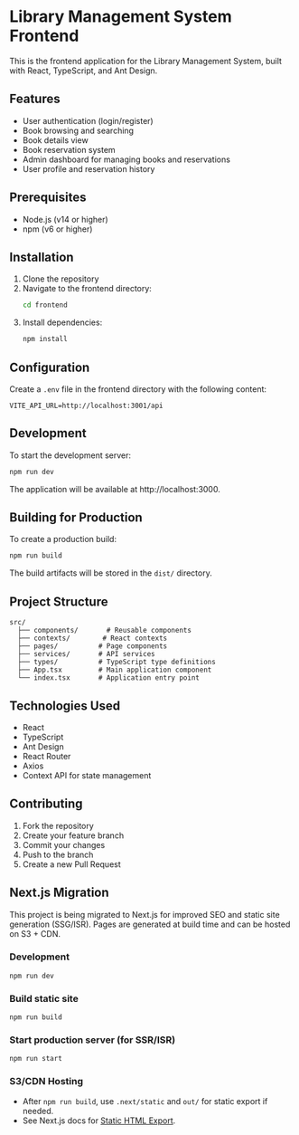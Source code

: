 # Library Management System Frontend

This is the frontend application for the Library Management System, built with React, TypeScript, and Ant Design.

## Features

- User authentication (login/register)
- Book browsing and searching
- Book details view
- Book reservation system
- Admin dashboard for managing books and reservations
- User profile and reservation history

## Prerequisites

- Node.js (v14 or higher)
- npm (v6 or higher)

## Installation

1. Clone the repository
2. Navigate to the frontend directory:
   ```bash
   cd frontend
   ```
3. Install dependencies:
   ```bash
   npm install
   ```

## Configuration

Create a `.env` file in the frontend directory with the following content:
```
VITE_API_URL=http://localhost:3001/api
```

## Development

To start the development server:
```bash
npm run dev
```

The application will be available at http://localhost:3000.

## Building for Production

To create a production build:
```bash
npm run build
```

The build artifacts will be stored in the `dist/` directory.

## Project Structure

```
src/
  ├── components/       # Reusable components
  ├── contexts/        # React contexts
  ├── pages/          # Page components
  ├── services/       # API services
  ├── types/          # TypeScript type definitions
  ├── App.tsx         # Main application component
  └── index.tsx       # Application entry point
```

## Technologies Used

- React
- TypeScript
- Ant Design
- React Router
- Axios
- Context API for state management

## Contributing

1. Fork the repository
2. Create your feature branch
3. Commit your changes
4. Push to the branch
5. Create a new Pull Request

## Next.js Migration

This project is being migrated to Next.js for improved SEO and static site generation (SSG/ISR). Pages are generated at build time and can be hosted on S3 + CDN.

### Development

```
npm run dev
```

### Build static site

```
npm run build
```

### Start production server (for SSR/ISR)

```
npm run start
```

### S3/CDN Hosting
- After `npm run build`, use `.next/static` and `out/` for static export if needed.
- See Next.js docs for [Static HTML Export](https://nextjs.org/docs/pages/building-your-application/deploying/static-exports).

